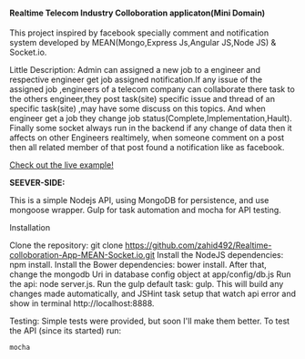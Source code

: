 <h4>Realtime Telecom Industry Colloboration applicaton(Mini Domain)</h4>

This project inspired by facebook specially comment and notification system developed by MEAN(Mongo,Express Js,Angular JS,Node JS) & Socket.io.

Little Description:
Admin can assigned a new job to a engineer and respective engineer get job assigned notification.If any issue of the assigned job ,engineers of a telecom company can collaborate there task to the others engineer,they post task(site) specific issue and thread of an specific task(site) ,may have some discuss on this topics. And when engineer get a job they change job status(Complete,Implementation,Hault). Finally some socket always run in the backend if any change of data then it affects on other Engineers realtimely, when someone comment on a post then all related member of that post found a notification like as facebook.

<a href="http://telecom-zahid492.rhcloud.com/">Check out the live example!</a>


<b>SEEVER-SIDE:</b>

This is a simple Nodejs API, using MongoDB for persistence, and use mongoose wrapper. Gulp for task automation and mocha for API testing.


Installation

Clone the repository: git clone https://github.com/zahid492/Realtime-colloboration-App-MEAN-Socket.io.git
Install the NodeJS dependencies: npm install.
Install the Bower dependencies: bower install.
After that, change the mongodb Uri in database config object at app/config/db.js
Run the api: node server.js.
Run the gulp default task: gulp. This will build any changes made automatically, and JSHint task setup that watch api error and show in terminal
      http://localhost:8888.

Testing:
Simple tests were provided, but soon I'll make them better.
To test the API (since its started) run:

	mocha



